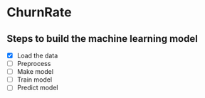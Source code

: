 # ChurnRate

## Steps to build the machine learning model
- [x] Load the data
- [ ] Preprocess
- [ ] Make model
- [ ] Train model
- [ ] Predict model
